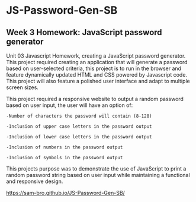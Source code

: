 # JS-Password-Gen-SB

## Week 3 Homework: JavaScript password generator

Unit 03 Javascript Homework, creating a JavaScript password generator. This project required creating an application that will generate a password based on user-selected criteria, this
project is to run in the browser and feature dynamically updated HTML and CSS powered by Javascript code. This project will also feature a polished user interface and adapt to multiple screen sizes.

This project required a responsive website to output a random password based on user input, the user will have an option of:

    -Number of characters the password will contain (8-128)

    -Inclusion of upper case letters in the password output

    -Inclusion of lower case letters in the password output

    -Inclusion of numbers in the password output

    -Inclusion of symbols in the password output

This projects purpose was to demonstrate the use of JavaScript to print a random password string based on user input while maintaining a functional and responsive design. 

https://sam-bro.github.io/JS-Password-Gen-SB/ 